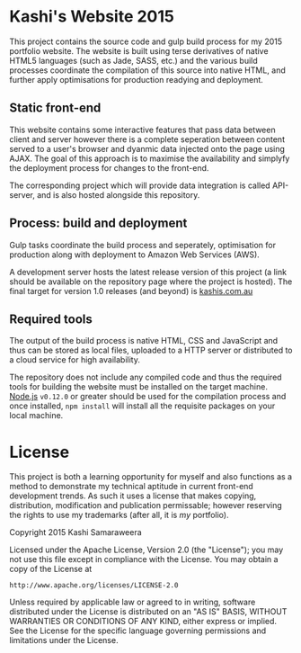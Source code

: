 # Kashi's Website 2015

This project contains the source code and gulp build process for my 2015 portfolio website. The website is built using terse derivatives of native HTML5 languages (such as Jade, SASS, etc.) and the various build processes coordinate the compilation of this source into native HTML, and further apply optimisations for production readying and deployment. 

## Static front-end

This website contains some interactive features that pass data between client and server however there is a complete seperation between content served to a user's browser and dyanmic data injected onto the page using AJAX. The goal of this approach is to maximise the availability and simplyfy the deployment process for changes to the front-end.

The corresponding project which will provide data integration is called API-server, and is also hosted alongside this repository.

## Process: build and deployment

Gulp tasks coordinate the build process and seperately, optimisation for production along with deployment to Amazon Web Services (AWS).

A development server hosts the latest release version of this project (a link should be available on the repository page where the project is hosted). The final target for version 1.0 releases (and beyond) is [kashis.com.au](https://kashis.com.au)

## Required tools

The output of the build process is native HTML, CSS and JavaScript and thus can be stored as local files, uploaded to a HTTP server or distributed to a cloud service for high availability.

The repository does not include any compiled code and thus the required tools for building the website must be installed on the target machine. [Node.js](http://nodejs.org/) `v0.12.0` or greater should be used for the compilation process and once installed, `npm install` will install all the requisite packages on your local machine.

# License

This project is both a learning opportunity for myself and also functions as a method to demonstrate my technical aptitude in current front-end development trends. As such it uses a license that makes copying, distribution, modification and publication permissable; however reserving the rights to use my trademarks (after all, it is _my_ portfolio).

Copyright 2015 Kashi Samaraweera

Licensed under the Apache License, Version 2.0 (the "License");
you may not use this file except in compliance with the License.
You may obtain a copy of the License at

    http://www.apache.org/licenses/LICENSE-2.0

Unless required by applicable law or agreed to in writing, software
distributed under the License is distributed on an "AS IS" BASIS,
WITHOUT WARRANTIES OR CONDITIONS OF ANY KIND, either express or implied.
See the License for the specific language governing permissions and
limitations under the License.
